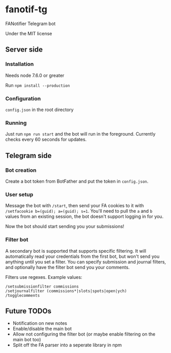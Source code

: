 # fanotif-tg

FANotifier Telegram bot

Under the MIT license

## Server side

### Installation

Needs node 7.6.0 or greater

Run `npm install --production`

### Configuration

`config.json` in the root directory

### Running

Just run `npm run start` and the bot will run in the foreground. Currently checks every 60 seconds for updates.

## Telegram side

### Bot creation

Create a bot token from BotFather and put the token in `config.json`.

### User setup

Message the bot with `/start`, then send your FA cookies to it with `/setfacookie b=(guid); a=(guid); s=1`. You'll need to pull the `a` and `b` values from an existing session, the bot doesn't support logging in for you.

Now the bot should start sending you your submissions!

### Filter bot

A secondary bot is supported that supports specific filtering. It will automatically read your credentials from the first bot, but won't send you anything until you set a filter. You can specify submission and journal filters, and optionally have the filter bot send you your comments.

Filters use regexes. Example values:

```
/setsubmissionfilter commissions
/setjournalfilter (commissions*|slots|spots|open|ych)
/togglecomments
```

## Future TODOs

* Notification on new notes
* Enable/disable the main bot
* Allow not configuring the filter bot (or maybe enable filtering on the main bot too)
* Split off the FA parser into a seperate library in npm
